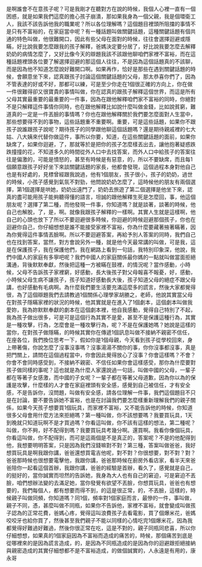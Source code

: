 是啊誰會不在意孩子呢？可是我剛才在聽對方在說的時候，我個人心裡一直有一個困惑，就是如果我們這麼的擔心孩子崩潰，那如果我身為一個父親，我是個環衛工人，我該不該告訴他我的職業呢？所以各位理解嗎？這個題目裡頭所阻擋的事情不是只有不富裕的，在家庭當中呢？有一種話題叫做關鍵話題，這種關鍵話題有個共通的特色叫做，他很難開口，因此有些父母在面對的時候，往往會選擇迴避或隱瞞，好比說我要怎麼跟我的孩子解釋，爸媽決定要分居了，好比說我要怎麼去解釋奶奶的病情怎麼了，又好比像今天的辯題我該不該跟他聊咱們家裡不富裕，而在這種話題裡頭各位要了解選擇迴避的那這個人往往，不是因為這個話題真的不該聊，而是因為他不知道怎麼說好難開口啊。如果再作，恰好是那些在遇到關鍵話題的時候，會願意坐下來，認真跟孩子討論這個關鍵話題的父母，那太恭喜你們了，因為不管表達的好或不好，那都可以練，可是至少你走在1個很正確的方向上，你在做一件很難得卻又很寶貴的事情叫做，你在認真的跟孩子解釋這個世界，而這是所有父母其實最重要的最重要的一件事，因為在跟他解釋咱們家不富裕的同時，你絕對不是只解釋這件事情你同時，也在跟他解釋比如說什麼叫做金錢，比如說貧窮，難道真的一定是一件丟臉的事情嗎？你也在跟他解釋關於我們要怎麼面對人生當中，那些想要得不到的事物，這些話題重不重要啊。重要，可是這些話題，如果你不跟孩子說誰跟孩子說呢？期待孩子的同學跟他聊這個話題嗎？還是期待親戚裡的七大姑、八大姨來代替你做這件，事所以你要，知道，在這些關鍵話題的面前，如果你缺席了，如果你迴避，了，那就等於是把你的孩子怎麼樣丟出去，讓他抱著疑惑跌跌撞撞的花，不知道多久的時間從外人口中去找答案，而外人口中給孩子的答案往往是偏激的，可能是憤怒的，甚至有時候是有惡意，的，所以不要缺席，而且每1個願意跟孩子好好坐下來談關鍵話題的家長，他都會發現，這個過程本身對他自己也是有好處的，見標曾經跟我說過，他有1個朋友，孩子很小，孩子的奶奶，過世的時候，小孩子感覺到氣氛不對勁，他問說奶奶怎麼了，這時候他的朋友有兩個選擇，第1個選擇是哄她，奶奶出遠門了，奶奶去旅遊了第二個選擇是他坐下來，認真的盡可能用孩子能夠聽得懂的語言，坦誠的跟他解釋生死是怎麼回，事，他這個朋友呢？選擇了第二種，而他發現一件事，你知道嗎？就是談著，談著的時候，他自己也解脫，了，是，啊。就像我跟孩子解釋的一樣啊。其實人生就是這樣啊，他自己的心頭也放下了所以不要迴避很多時候，你迴避的時候迴避那個孩子，你也在迴避你自己，你仔細想想是誰不能接受家裡不富裕，你為什麼要藏著掖著瞞著，因為你覺得這件事情丟臉啊。所以不要迴避答案，再給予別人答案的同時，我們自己也在找到答案，當然，對方會說另外一種，就是他今天最常講的叫做，可是我，這是在保護孩子，我在保護他們，我在網路上看到一句話，我特別印象深，他說，我們中國人的家庭有多寧吧呢？我們中國人的家庭關係最你媽的一點就叫做當面拒絕溝通，背後默默奉獻，然後把這種一方被瞞在鼓裡，的情況呢？當作感動，小時候，父母不告訴孩子家裡窮，好感動，長大後孩子對父母報喜不報憂，好，感動，小時候父母生病不讓孩子，孩子知道好感動長大後，孩子知道父母的絕症不跟父母講，也好感動有毛病啊。為什麼我們要生活要充滿這麼多的謊言，然後大家都覺得很，為了這個辯題我們去請教過1個關係心理學家胡勝之，老師，他說其實當父母在對孩子隱瞞家裡的狀況的時候，他其實就是在進入了1個劇本，這個劇本叫做我愛妳，我為妳默默奉獻的劇本在這個劇本裡，他自我感動，覺得自己特別了不起，我為孩子做出很多，可是可是這個行為其實不是愛，甚至不是保護這種行為，其實是一種攻擊，行為，怎麼會是一種攻擊行為，呢？不是在保護她嗎？她說是這樣的當你，在對孩子做隱瞞，的時候其實你在傳遞1個訊息叫做不接納不親密不信任，在座各位，我們換位思考一下，假如你是1個母親，今天看到孩子從學校回來，身上帶著傷，你說怎麼了沒事沒事嗎？沒事湯湯不關你的事，你你沒事都沒事，真是把門關上，請問在這個過程當中，你會因此覺得放心了沒事？你會這樣嗎？不會？你會不會同時感受到，不接納不親密、不信任如果你會這樣感受，那你為什麼要對孩子做同樣的事呢？這也就是為什麼人家還說過一句話，叫做中國的父母，一輩子都在等著子女感激，而中國的子女呢？一輩子都在等著父母道歉，因為你以為的保護是攻擊，什麼樣的人才會在家庭裡頭有安全感，感覺到自己被信任，才有安全感，不是告訴你，沒問題，叫做有安全感，請各位理解一件事，我們這個題目不只是在討論，要不要告訴她不富裕，也是在討論我們要怎麼樣重新理解我們的親子關係，如果今天孩子想要買1個玩具，而家裡不富裕，又不能告訴他的時候，你知道很多父母會用什麼方法來拒絕嗎？第一種叫做，你不該想要嗎？我要買玩具，1天到晚就只知道玩啊不是才買過嗎？你看這叫做，你不該有這樣的想法，第二種呢？叫做，你不夠，好不配得到嗎？我要買玩具考幾分啊。還買啊。我看你像個玩具，你看這叫做，你不配得到，而可是這兩個是不是真正的，答案呢？不是的他配得到他，我想要明明答案，只是因為我們沒錢嘛對不對？第三種，答案叫做爸爸，我好想買玩具是啊我跟你講，爸爸還想買電吉他呢，對不對？你很想要，對不對？對？爸爸那時候也很想要電擊他，我跟你講，爸爸那時候在廚房外看店家，看半天來爸爸陪你一起看這個首辦，我跟你講，爸爸的經驗是首辦，看久了，感覺就是自己，的挺好的，當你誠實而坦然的告訴她，我身為大人也有自己的窘迫，可是窘迫不丟臉，咱們想辦法變的去滿足她，當你發覺有欲望不丟臉，你想買玩具，爸爸也有想要的，我們每個人，都有想要而得不到，的這是很正常，的，不丟臉，這樣的，時候親子叫做同頻，你知道嗎？同1個，頻率對1個家庭而言，最慘的一件，事叫做，親子不同，憑，甚麼叫做不同瓶，如果你不告訴他，家裡不富裕，就會變成叫做孩子認為的正常花費，爸媽心疼，覺得這叫浪費孩子去看電影，買了個爆米花，爸媽咬咬牙也給你買了，然後甚至我們親子不能以同樣的心情吃完1個爆米花，因為我都覺得好難過好難過，然後你很正常在吃，這是不對的，親子同瓶同悲喜，所以你仔細想想，如果真的1個家庭因為不富裕而造成的痛苦的，時候，那個痛苦到底是從哪裡來的是因為謊言造成，的，是因為不同瓶造成的是因為你的迴避跟拒絕接納與親密造成的其實仔細想都不是不富裕造成，的做個誠實的，人永遠是有用的，康永哥